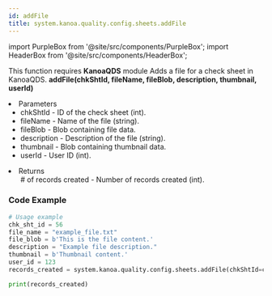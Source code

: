 ```yaml
---
id: addFile
title: system.kanoa.quality.config.sheets.addFile
---
```


import PurpleBox from '@site/src/components/PurpleBox';
import HeaderBox from '@site/src/components/HeaderBox';

<PurpleBox>This function requires <b>KanoaQDS</b> module</PurpleBox>
<HeaderBox header="Description">Adds a file for a check sheet in KanoaQDS.</HeaderBox>
<HeaderBox header="Syntax">
    <b>addFile(chkShtId, fileName, fileBlob, description, thumbnail, userId)</b>
    <li> Parameters <br />
        <ul>
            <li>chkShtId - ID of the check sheet (int).</li>
            <li>fileName - Name of the file (string).</li>
            <li>fileBlob - Blob containing file data.</li>
            <li>description - Description of the file (string).</li>
            <li>thumbnail - Blob containing thumbnail data.</li>
            <li>userId - User ID (int).</li>
        </ul>
    </li>
    <li> Returns <br />
        <ul># of records created - Number of records created (int).</ul>
    </li>
</HeaderBox>

### Code Example
```python
# Usage example
chk_sht_id = 56
file_name = "example_file.txt"
file_blob = b'This is the file content.'
description = "Example file description."
thumbnail = b'Thumbnail content.'
user_id = 123
records_created = system.kanoa.quality.config.sheets.addFile(chkShtId=chk_sht_id, fileName=file_name, fileBlob=file_blob, description=description, thumbnail=thumbnail, userId=user_id)

print(records_created)

